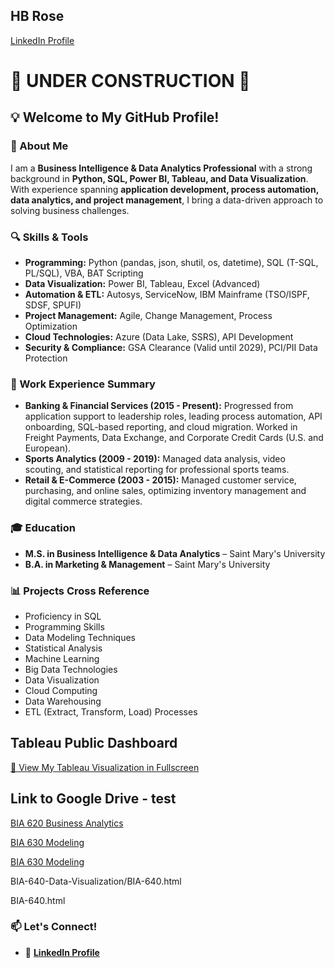 ## HB Rose
[LinkedIn Profile](https://www.linkedin.com/in/hjalmaar-rose-ms-23a20851)

# **🚧 UNDER CONSTRUCTION 🚧**

## 💡 Welcome to My GitHub Profile!

### 👋 About Me

I am a **Business Intelligence & Data Analytics Professional** with a strong background in **Python, SQL, Power BI, Tableau, and Data Visualization**. With experience spanning **application development, process automation, data analytics, and project management**, I bring a data-driven approach to solving business challenges.

### 🔍 Skills & Tools

- **Programming:** Python (pandas, json, shutil, os, datetime), SQL (T-SQL, PL/SQL), VBA, BAT Scripting
- **Data Visualization:** Power BI, Tableau, Excel (Advanced)
- **Automation & ETL:** Autosys, ServiceNow, IBM Mainframe (TSO/ISPF, SDSF, SPUFI)
- **Project Management:** Agile, Change Management, Process Optimization
- **Cloud Technologies:** Azure (Data Lake, SSRS), API Development
- **Security & Compliance:** GSA Clearance (Valid until 2029), PCI/PII Data Protection

### 🚀 Work Experience Summary

- **Banking & Financial Services (2015 - Present):** Progressed from application support to leadership roles, leading process automation, API onboarding, SQL-based reporting, and cloud migration. Worked in Freight Payments, Data Exchange, and Corporate Credit Cards (U.S. and European).
- **Sports Analytics (2009 - 2019):** Managed data analysis, video scouting, and statistical reporting for professional sports teams.
- **Retail & E-Commerce (2003 - 2015):** Managed customer service, purchasing, and online sales, optimizing inventory management and digital commerce strategies.

### 🎓 Education

- **M.S. in Business Intelligence & Data Analytics** – Saint Mary's University
- **B.A. in Marketing & Management** – Saint Mary's University

### 📊 Projects Cross Reference

- Proficiency in SQL
- Programming Skills
- Data Modeling Techniques
- Statistical Analysis
- Machine Learning
- Big Data Technologies
- Data Visualization
- Cloud Computing
- Data Warehousing
- ETL (Extract, Transform, Load) Processes




## Tableau Public Dashboard

[🔗 View My Tableau Visualization in Fullscreen](https://public.tableau.com/views/Concessions11-13/Story1?:embed=y&:showVizHome=no)


## Link to Google Drive - test 
[BIA 620 Business Analytics](https://hbrose-bida.github.io/BIA-620/BIA-620.html)

[BIA 630 Modeling](https://hbrose-bida.github.io/BIA-630-Modeling/BIA_630.html)

[BIA 630 Modeling](https://hbrose-bida.github.io/BIA-640-Data-Visualization/BIA-640.html)


BIA-640-Data-Visualization/BIA-640.html

BIA-640.html


### 📫 Let's Connect!

- 💼 **[LinkedIn Profile](https://www.linkedin.com/in/hjalmaar-rose-ms-23a20851)**
